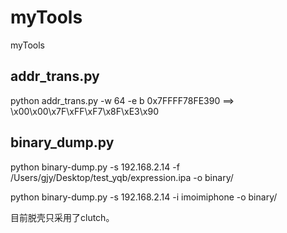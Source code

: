 # myTools
myTools
## addr_trans.py
python addr_trans.py -w 64 -e b 0x7FFFF78FE390 ==> \x00\x00\x7F\xFF\xF7\x8F\xE3\x90
## binary_dump.py
python binary-dump.py -s 192.168.2.14 -f /Users/gjy/Desktop/test_yqb/expression.ipa -o binary/

python binary-dump.py -s 192.168.2.14 -i imoimiphone -o binary/

目前脱壳只采用了clutch。
